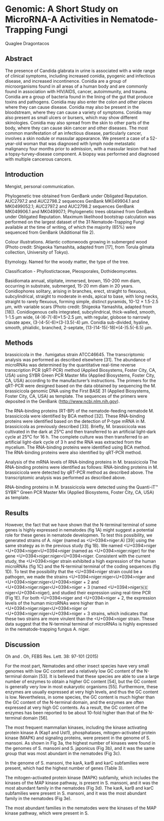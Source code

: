 # Genomic: A Short Study on MicroRNA-A Activities in Nematode-Trapping Fungi
Quaglee Dragontacos


## Abstract
The presence of Candida glabrata in urine is associated with a wide range of clinical symptoms, including increased conidia, pyogenic and infectious disease, and increased incontinence. Conidia are a group of microorganisms found in all areas of a human body and are commonly found in association with HIV/AIDS, cancer, autoimmunity, and trauma. Conidia are a group of bacteria found in the lining of the gut that produce toxins and pathogens. Conidia may also enter the colon and other places where they can cause disease. Conidia may also be present in the bloodstream, where they can cause a variety of symptoms. Conidia may also present as small ulcers or bursers, which may show different skinologies. Conidia may also spread from the skin to other parts of the body, where they can cause skin cancer and other diseases. The most common manifestation of an infectious disease, particularly cancer, involves a skin nodule or massular appearance. We present a case of a 52-year-old woman that was diagnosed with lymph node metastatic malignancy four months prior to admission, with a massular lesion that had a topsy-turvey-disease component. A biopsy was performed and diagnosed with multiple cancerous cancers.


## Introduction
Mengist, personal communication.

Phylogenetic tree obtained from GenBank under Obligated Reputation. AUC2797.2 and AUC2798.2 sequences GenBank MK049904.1 and MK0499052.1; AUC2797.2 and AUC2798.2 sequences GenBank MK049906.1 and MK049907.1; Phylogenetic trees obtained from GenBank under Obligated Reputation. Maximum likelihood bootstrap calculation was performed on the largest dataset of the 31 Nematode-Trapping Fungi available at the time of writing, of which the majority (65%) were sequenced from GenBank (Additional file 2).

Colour illustrations. Atlantic cottonwoods growing in submerged wood (Photo credit: Shigeoka Yamashita, adapted from [17], from Torula gilmata collection, University of Tokyo).

Etymology. Named for the woody matter, the type of the tree.

Classification - Phyllostictaceae, Pleosporales, Dothideomycetes.

Basidiomata annual, stipitate, immersed, brown, 150-200 mm diam, occurring in substrate, submerged, 15-20 mm diam in 20 years. Conidiophores solitary, arising in branches, erect, straight to flexuous, subcylindrical, straight to moderate in ends, apical to base, with long necks, straight to rarely flexuous, forming simple, distinct pyramids, 10-12 × 1.5-2.5 µm, with variable scars (Photo credit: Shigeoka Yamashita, adapted from [18]). Conidiogenous cells integrated, subcylindrical, thick-walled, smooth, 1-1.5 µm wide, (4-)6-7(-8)×1.5-2.5 µm, with regular, globose to narrowly clavate apex, (3-)4-5(-6)×(3-)3.5(-4) µm. Conidia sub-divided, hyaline, smooth, phialidic, branched, 2-septate, (13-)14-15(-18)×(4-)5.5(-6.5) µm.


## Methods
brassicicola in the . fumigatus strain ATCC46645. The transcriptomic analysis was performed as described elsewhere [31]. The abundance of microRNAs was determined by the quantitative real-time reverse transcription PCR (qRT-PCR) method (Applied Biosystems, Foster City, CA, USA) using SYBR Green PCR Master Mix (Applied Biosystems, Foster City, CA, USA) according to the manufacturer’s instructions. The primers for the qRT-PCR were designed based on the data obtained by sequencing the M. brassicicola genomic DNA using the First BASE 31 (Applied Biosystems, Foster City, CA, USA) as template. The sequences of the primers were deposited in the GenBank (http://www.ncbi.nlm.nih.gov).

The RNA-binding proteins (RT-BP) of the nematode-feeding nematode M. brassicicola were identified by BCA method [32]. These RNA-binding proteins were identified based on the detection of P-type mRNA in M. brassicicola as previously described [33]. Briefly, M. brassicicola was cultivated in the dark at 25°C and then transferred to an artificial light-dark cycle at 25°C for 16 h. The complete culture was then transferred to an artificial light-dark cycle of 3 h and the RNA was extracted from the mycelium. The RNA-binding proteins were identified using BCA method. The RNA-binding proteins were also identified by qRT-PCR method.

Analysis of the mRNA levels of RNA-binding proteins in M. brassicicola
The RNA-binding proteins were identified as follows: RNA-binding proteins in M. brassicicola were detected by qRT-PCR method as described above. The transcriptomic analysis was performed as described above.

RNA-binding proteins in M. brassicicola were detected using the Quanti-iT™ SYBR™ Green PCR Master Mix (Applied Biosystems, Foster City, CA, USA) as template.


## Results
However, the fact that we have shown that the N-terminal terminal of some genes is highly expressed in nematodes (fig 1A) might suggest a potential role for these genes in nematode developmen. To test this possibility, we generated strains of A. niger (named as <U+0394>niger:A) [39] using the same strategy as in the previous study (fig 1B). We named <U+0394>niger <U+0394>niger<U+0394>niger (named as <U+0394>niger:niger) for the gene <U+0394>niger:niger<U+0394>niger. Consistent with the current study, the <U+0394>niger strain exhibited a high expression of the human microRNAs (fig 1C) and the N-terminal terminal of the coding sequences (fig 1D). To test the possibility that the <U+0394>niger strain could be a pathogen, we made the strains <U+0394>niger:niger<U+0394>niger and <U+0394>niger:niger<U+0394>niger + 2 and <U+0394>niger:niger<U+0394>niger + 3 (named <U+0394>niger:niger:niger<U+0394>niger), and studied their expression using real-time PCR (Fig 1E). For both <U+0394>niger and <U+0394>niger + 2, the expression levels of the human microRNAs were higher than in <U+0394>niger:niger<U+0394>niger or <U+0394>niger:niger<U+0394>niger + 3 strains, which indicates that these two strains are more virulent than the <U+0394>niger strain. These data suggest that the N-terminal terminal of microRNAs is highly expressed in the nematode-trapping fungus A. niger.


## Discussion
Oh and . Oh, FEBS Res. Lett. 38: 97-101 (2015)

For the most part, Nematodes and other insect species have very small genomes with low GC content and a relatively low GC content of the N-terminal domain [53]. It is believed that these species are able to use a large number of enzymes to obtain a higher GC content [54], but the GC content is generally very low in most eukaryotic organisms [55]. Furthermore, these enzymes are usually expressed at very high levels, and thus the GC content is low. Nevertheless, in some species, the GC content is much higher than the GC content of the N-terminal domain, and the enzymes are often expressed at very high GC contents. As a result, the GC content of the enzymes has been reported to be about 10-fold higher than that of the N-terminal domain [56].

The most frequent mammalian kinases, including the kinase activating protein kinase A (Kap1 and Ust1), phosphatases, mitogen-activated protein kinase (MAPK) and signaling proteins, were present in the genome of S. mansoni. As shown in Fig 3a, the highest number of kinases were found in the genomes of S. mansoni and S. japonicus (Fig 3b), and it was the same group that was most abundant in the nematodes (Fig 3c).

In the genome of S. mansoni, the karA, karB and karC subfamilies were present, which had the highest number of genes (Table 3).

The mitogen-activated protein kinase (MAPK) subfamily, which includes the kinases of the MAP kinase pathway, is present in S. mansoni, and it was the most abundant family in the nematodes (Fig 3d). The karA, karB and karC subfamilies were present in S. mansoni, and it was the most abundant family in the nematodes (Fig 3e).

The most abundant families in the nematodes were the kinases of the MAP kinase pathway, which were present in S.
